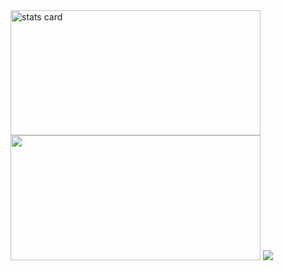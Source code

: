   <img alt= "stats card" height="200px" width="400" src="http://github-readme-streak-stats.herokuapp.com?user=mauryask&theme=radical">

 <img height="200px" width="400" src="https://github-readme-stats.vercel.app/api?username=mauryask&count_private=true&theme=radical&show_icons=true" />
 
 <img src="https://komarev.com/ghpvc/?username=mauryask&label=Profile%20views&color=brightgreen&style=flat" /> 


